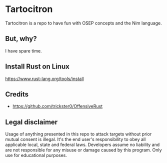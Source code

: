 # Tartocitron
Tartocitron is a repo to have fun with OSEP concepts and the Nim language.

## But, why?
I have spare time.

## Install Rust on Linux
https://www.rust-lang.org/tools/install

## Credits
* https://github.com/trickster0/OffensiveRust

## Legal disclaimer
Usage of anything presented in this repo to attack targets without prior mutual consent is illegal. It's the end user's responsibility to obey all applicable local, state and federal laws. Developers assume no liability and are not responsible for any misuse or damage caused by this program. Only use for educational purposes.

